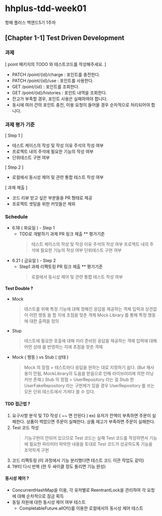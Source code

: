 # hhplus-tdd-week01
항해 플러스 백앤드5기 1주차


## [Chapter 1-1] Test Driven Development


### 과제
[ point 패키지의 TODO 와 테스트코드를 작성해주세요. ]
* PATCH  /point/{id}/charge : 포인트를 충전한다.
* PATCH /point/{id}/use : 포인트를 사용한다.
* GET /point/{id} : 포인트를 조회한다.
* GET /point/{id}/histories : 포인트 내역을 조회한다.
* 잔고가 부족할 경우, 포인트 사용은 실패하여야 합니다.
* 동시에 여러 건의 포인트 충전, 이용 요청이 들어올 경우 순차적으로 처리되어야 합니다.


### 과제 평가 기준
[ Step 1 ]
* 테스트 케이스의 작성 및 작성 이유 주석의 작성 여부
* 프로젝트 내의 주석에 필요한 기능의 작성 여부
* 단위테스트 구현 여부

[ Step 2 ]
* 로컬에서 동시성 제어 및 관련 통합 테스트 작성 여부

[ 과제 제출 ] 
* 코드 리뷰 받고 싶은 부분들을 PR 형태로 제공
* 프로젝트 셋팅을 위한 커밋들은 제외


### Schedule
* 6.18 ( 화요일 ) - Step 1
  - TDD로 개발하기 과제 PR 링크 제출
    ** 평가기준
     > 테스트 케이스의 작성 및 작성 이유 주석의 작성 여부
     > 프로젝트 내의 주석에 필요한 기능의 작성 여부
     > 단위테스트 구현 여부
     > 
* 6.21 ( 금요일 ) - Step 2
  - Step1 과제 리팩토링 PR 링크 제출
    ** 평가기준
     > 로컬에서 동시성 제어 및 관련 통합 테스트 작성 여부


#### Test Double ?
* Mock
  > 테스트를 위해 특정 기능에 대해 정해진 응답을 제공하는 객체
  > 입력과 상관없이 어떤 행동 을 할 지에 초점을 맞춘 객체
  > Mock Library 를 통해 특정 행동에 대한 출력을 정의
* Stup
  > 테스트에 필요한 호출에 대해 미리 준비된 응답을 제공하는 객체
  > 입력에 대해 어떤 상태 를 반영하는 지에 초점을 맞춘 객체
* Mock ( 행동 ) vs Stub ( 상태 )
  > Mock 의 장점 = 테스트마다 응답을 원하는 대로 지정하기 쉽다. (But 재사용이 안됨, MockLibrary의 도움을 받음으로 인해 라이브러리에 의한 러닝커브 존재.)
  > Stub 의 장점 = UserRepository 라는 걸 Stub 한 UserFakeRepository 라는 구현체가 있을 경우 UserRepository 를 쓰는 모든 단위 테스트에서 가져다 쓸 수 있다.


#### TDD 접근법 ?
1. 요구사항 분석 및 TD 작성 ( ~~ 면 안된다 )
   ex) 유저가 잔액이 부족하면 주문이 실패한다.
       상품이 썩었으면 주문이 실패한다.
       상품 재고가 부족하면 주문이 실패한다.
2. Test 코드 작성
   > 기능구현이 안되어 있으므로 Test 코드는 실패
   > Test 코드를 작성하면서 기능에 필요한 파라미터 파악한 내용을 토대로 Test 코드가 성공하도록 기능을 조악하게 구현
3. 코드 리팩토링 (이 과정에서 기능 분리했다면 테스트 코드 이관 작업도 같이)
4. 1부터 다시 반복 (한 두 싸이클 정도 돌리면 기능 완성)


#### 동시성 제어 ?
* ConcurrentHashMap을 이용, 각 유저별로 ReentrantLock을 관리하여 각 요청에 대해 순차적으로 잠금 획득
* 동일 자원에 대한 동시성 제어 여부 테스트
  - CompletableFuture.allOf()를 이용한 로컬에서의 동시성 제어 테스트

